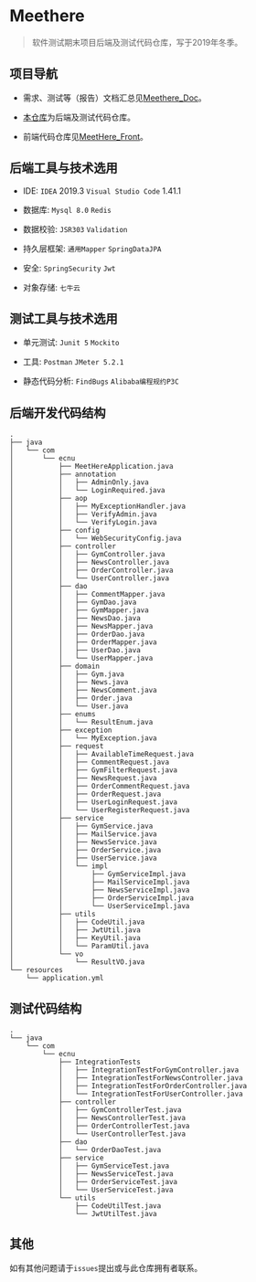 # Meethere

> 软件测试期末项目后端及测试代码仓库，写于2019年冬季。

## 项目导航

+ 需求、测试等（报告）文档汇总见[Meethere_Doc](https://github.com/LEODPEN/Meethere_Doc)。

+ [本仓库](https://github.com/Onion12138/Meet)为后端及测试代码仓库。

+ 前端代码仓库见[MeetHere_Front](https://github.com/TimGin117/MeetHereFront)。

## 后端工具与技术选用

+ IDE: `IDEA` 2019.3  `Visual Studio Code` 1.41.1

+ 数据库: `Mysql 8.0`  `Redis`

+ 数据校验: `JSR303` `Validation`

+ 持久层框架: `通用Mapper` `SpringDataJPA`

+ 安全: `SpringSecurity` `Jwt`

+ 对象存储: `七牛云`

## 测试工具与技术选用

+ 单元测试: `Junit 5` `Mockito`

+ 工具: `Postman` `JMeter 5.2.1`

+ 静态代码分析: `FindBugs`  `Alibaba编程规约P3C`
## 后端开发代码结构
```
.
├── java
│   └── com
│       └── ecnu
│           ├── MeetHereApplication.java
│           ├── annotation
│           │   ├── AdminOnly.java
│           │   └── LoginRequired.java
│           ├── aop
│           │   ├── MyExceptionHandler.java
│           │   ├── VerifyAdmin.java
│           │   └── VerifyLogin.java
│           ├── config
│           │   └── WebSecurityConfig.java
│           ├── controller
│           │   ├── GymController.java
│           │   ├── NewsController.java
│           │   ├── OrderController.java
│           │   └── UserController.java
│           ├── dao
│           │   ├── CommentMapper.java
│           │   ├── GymDao.java
│           │   ├── GymMapper.java
│           │   ├── NewsDao.java
│           │   ├── NewsMapper.java
│           │   ├── OrderDao.java
│           │   ├── OrderMapper.java
│           │   ├── UserDao.java
│           │   └── UserMapper.java
│           ├── domain
│           │   ├── Gym.java
│           │   ├── News.java
│           │   ├── NewsComment.java
│           │   ├── Order.java
│           │   └── User.java
│           ├── enums
│           │   └── ResultEnum.java
│           ├── exception
│           │   └── MyException.java
│           ├── request
│           │   ├── AvailableTimeRequest.java
│           │   ├── CommentRequest.java
│           │   ├── GymFilterRequest.java
│           │   ├── NewsRequest.java
│           │   ├── OrderCommentRequest.java
│           │   ├── OrderRequest.java
│           │   ├── UserLoginRequest.java
│           │   └── UserRegisterRequest.java
│           ├── service
│           │   ├── GymService.java
│           │   ├── MailService.java
│           │   ├── NewsService.java
│           │   ├── OrderService.java
│           │   ├── UserService.java
│           │   └── impl
│           │       ├── GymServiceImpl.java
│           │       ├── MailServiceImpl.java
│           │       ├── NewsServiceImpl.java
│           │       ├── OrderServiceImpl.java
│           │       └── UserServiceImpl.java
│           ├── utils
│           │   ├── CodeUtil.java
│           │   ├── JwtUtil.java
│           │   ├── KeyUtil.java
│           │   └── ParamUtil.java
│           └── vo
│               └── ResultVO.java
└── resources
    └── application.yml
```

## 测试代码结构
```
.
└── java
    └── com
        └── ecnu
            ├── IntegrationTests
            │   ├── IntegrationTestForGymController.java
            │   ├── IntegrationTestForNewsController.java
            │   ├── IntegrationTestForOrderController.java
            │   └── IntegrationTestForUserController.java
            ├── controller
            │   ├── GymControllerTest.java
            │   ├── NewsControllerTest.java
            │   ├── OrderControllerTest.java
            │   └── UserControllerTest.java
            ├── dao
            │   └── OrderDaoTest.java
            ├── service
            │   ├── GymServiceTest.java
            │   ├── NewsServiceTest.java
            │   ├── OrderServiceTest.java
            │   └── UserServiceTest.java
            └── utils
                ├── CodeUtilTest.java
                └── JwtUtilTest.java

```
## 其他
如有其他问题请于`issues`提出或与此仓库拥有者联系。




